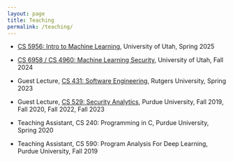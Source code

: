 ```yaml
---
layout: page
title: Teaching
permalink: /teaching/
---
```


* [CS 5956: Intro to Machine Learning](https://utah.instructure.com/courses/1019218/assignments/syllabus), University of Utah, Spring 2025

* [CS 6958 / CS 4960: Machine Learning Security](https://utah.instructure.com/courses/984664/assignments/syllabus), University of Utah, Fall 2024

* Guest Lecture, [CS 431: Software Engineering](https://people.cs.rutgers.edu/~jz798/CS431/index.html), Rutgers University, Spring 2023

* Guest Lecture, [CS 529: Security Analytics](https://beerkay.github.io/cs529/content/syllabus/CS529.pdf), Purdue University, Fall 2019, Fall 2020, Fall 2022, Fall 2023

* Teaching Assistant, CS 240: Programming in C, Purdue University, Spring 2020

* Teaching Assistant, CS 590: Program Analysis For Deep Learning, Purdue University, Fall 2019
